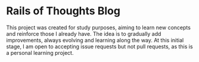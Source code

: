 # Rails of Thoughts Blog

This project was created for study purposes, aiming to learn new concepts and reinforce those I already have. The idea is to gradually add improvements, always evolving and learning along the way. At this initial stage, I am open to accepting issue requests but not pull requests, as this is a personal learning project.
